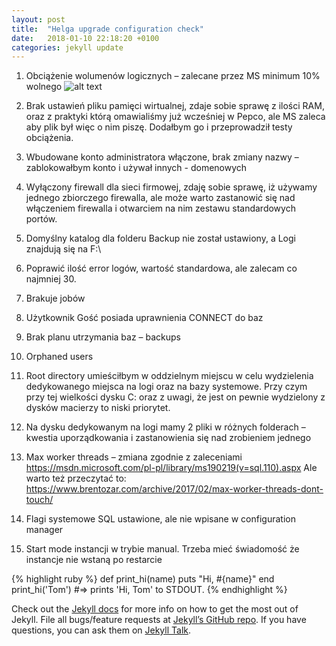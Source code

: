 ```yaml
---
layout: post
title:  "Helga upgrade configuration check"
date:   2018-01-10 22:18:20 +0100
categories: jekyll update
---
```

1.	Obciążenie wolumenów logicznych – zalecane przez MS minimum 10% wolnego
 ![alt text](/assests/img/obciazenie.png)

2.	Brak ustawień pliku pamięci wirtualnej, zdaje sobie sprawę z ilości RAM, oraz z praktyki którą omawialiśmy już wcześniej w Pepco, ale MS zaleca aby plik był więc o nim piszę. Dodałbym go i przeprowadził testy obciążenia.

 






3.	Wbudowane konto administratora włączone, brak zmiany nazwy – zablokowałbym konto i używał innych - domenowych
 

4.	Wyłączony firewall dla sieci firmowej, zdaję sobie sprawę, iż używamy jednego zbiorczego firewalla, ale może warto zastanowić się nad włączeniem firewalla i otwarciem na nim zestawu standardowych portów. 
 




5.	Domyślny katalog dla folderu Backup nie został ustawiony, a Logi znajdują się na F:\
 
6.	Poprawić ilość error logów, wartość standardowa, ale zalecam co najmniej 30.

 

7.	Brakuje jobów
 

8.	Użytkownik Gość posiada uprawnienia CONNECT do baz
 

9.	Brak planu utrzymania baz – backups
 

10.	Orphaned users
 

11.	Root directory umieściłbym w oddzielnym miejscu w celu wydzielenia dedykowanego miejsca na logi oraz na bazy systemowe. Przy czym przy tej wielkości dysku C: oraz z uwagi, 
że jest on pewnie wydzielony z dysków macierzy to niski priorytet.
 

12.	Na dysku dedykowanym na logi mamy 2 pliki w różnych folderach – kwestia uporządkowania i zastanowienia się nad zrobieniem jednego

13.	Max worker threads – zmiana zgodnie z zaleceniami
https://msdn.microsoft.com/pl-pl/library/ms190219(v=sql.110).aspx 
Ale warto też przeczytać to: https://www.brentozar.com/archive/2017/02/max-worker-threads-dont-touch/ 

14.	Flagi systemowe SQL ustawione, ale nie wpisane w configuration manager
 

15.	Start mode instancji w trybie manual. Trzeba mieć świadomość że instancje nie wstaną po restarcie



{% highlight ruby %}
def print_hi(name)
  puts "Hi, #{name}"
end
print_hi('Tom')
#=> prints 'Hi, Tom' to STDOUT.
{% endhighlight %}

Check out the [Jekyll docs][jekyll-docs] for more info on how to get the most out of Jekyll. File all bugs/feature requests at [Jekyll’s GitHub repo][jekyll-gh]. If you have questions, you can ask them on [Jekyll Talk][jekyll-talk].

[jekyll-docs]: https://jekyllrb.com/docs/home
[jekyll-gh]:   https://github.com/jekyll/jekyll
[jekyll-talk]: https://talk.jekyllrb.com/
